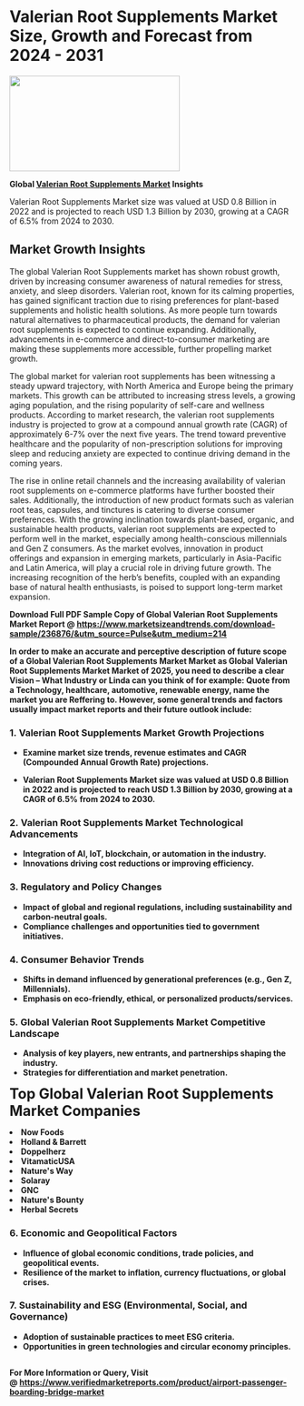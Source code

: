 <H1>Valerian Root Supplements Market Size, Growth and Forecast from 2024 - 2031</H1><img class="aligncenter size-medium wp-image-584254" src="https://thirdeyenews.in/wp-content/uploads/2024/09/Global-Market-Research-300x168.jpeg" alt="" width="300" height="168" /><p><strong>Global&nbsp;<a href="https://www.marketsizeandtrends.com/download-sample/236876/&amp;utm_source=Pulse&amp;utm_medium=214">Valerian Root Supplements Market</a> Insights</strong></p><p>Valerian Root Supplements Market size was valued at USD 0.8 Billion in 2022 and is projected to reach USD 1.3 Billion by 2030, growing at a CAGR of 6.5% from 2024 to 2030.</p><p><h2>Market Growth Insights</h2> <p>The global Valerian Root Supplements market has shown robust growth, driven by increasing consumer awareness of natural remedies for stress, anxiety, and sleep disorders. Valerian root, known for its calming properties, has gained significant traction due to rising preferences for plant-based supplements and holistic health solutions. As more people turn towards natural alternatives to pharmaceutical products, the demand for valerian root supplements is expected to continue expanding. Additionally, advancements in e-commerce and direct-to-consumer marketing are making these supplements more accessible, further propelling market growth.</p> <p><strong></strong></p> <p>The global market for valerian root supplements has been witnessing a steady upward trajectory, with North America and Europe being the primary markets. This growth can be attributed to increasing stress levels, a growing aging population, and the rising popularity of self-care and wellness products. According to market research, the valerian root supplements industry is projected to grow at a compound annual growth rate (CAGR) of approximately 6-7% over the next five years. The trend toward preventive healthcare and the popularity of non-prescription solutions for improving sleep and reducing anxiety are expected to continue driving demand in the coming years.</p> <p>The rise in online retail channels and the increasing availability of valerian root supplements on e-commerce platforms have further boosted their sales. Additionally, the introduction of new product formats such as valerian root teas, capsules, and tinctures is catering to diverse consumer preferences. With the growing inclination towards plant-based, organic, and sustainable health products, valerian root supplements are expected to perform well in the market, especially among health-conscious millennials and Gen Z consumers. As the market evolves, innovation in product offerings and expansion in emerging markets, particularly in Asia-Pacific and Latin America, will play a crucial role in driving future growth. The increasing recognition of the herb’s benefits, coupled with an expanding base of natural health enthusiasts, is poised to support long-term market expansion.</p> <p><strong></p><p><span class=""><strong>Download Full PDF Sample Copy of Global Valerian Root Supplements Market Report</strong> @ <a href="https://www.marketsizeandtrends.com/download-sample/236876/&amp;utm_source=Pulse&amp;utm_medium=214" target="_blank">https://www.marketsizeandtrends.com/download-sample/236876/&amp;utm_source=Pulse&amp;utm_medium=214</a></span></p><p>In order to make an accurate and perceptive description of future scope of a Global&nbsp;Valerian Root Supplements Market Market as Global&nbsp;Valerian Root Supplements Market Market of 2025, you need to describe a clear Vision &ndash; What Industry or Linda can you think of for example: Quote from a Technology, healthcare, automotive, renewable energy, name the market you are Reffering to. However, some general trends and factors usually impact market reports and their future outlook include:</p><h3>1.&nbsp;<strong>Valerian Root Supplements Market Growth Projections</strong></h3><ul><li>Examine market size trends, revenue estimates and CAGR (Compounded Annual Growth Rate) projections.</li><li><p>Valerian Root Supplements Market size was valued at USD 0.8 Billion in 2022 and is projected to reach USD 1.3 Billion by 2030, growing at a CAGR of 6.5% from 2024 to 2030.</p></li></ul><h3>2.&nbsp;<strong>Valerian Root Supplements Market Technological Advancements</strong></h3><ul><li>Integration of AI, IoT, blockchain, or automation in the industry.</li><li>Innovations driving cost reductions or improving efficiency.</li></ul><h3>3.&nbsp;<strong>Regulatory and Policy Changes</strong></h3><ul><li>Impact of global and regional regulations, including sustainability and carbon-neutral goals.</li><li>Compliance challenges and opportunities tied to government initiatives.</li></ul><h3>4.&nbsp;<strong>Consumer Behavior Trends</strong></h3><ul><li>Shifts in demand influenced by generational preferences (e.g., Gen Z, Millennials).</li><li>Emphasis on eco-friendly, ethical, or personalized products/services.</li></ul><h3>5.&nbsp;<strong>Global Valerian Root Supplements Market Competitive Landscape</strong></h3><ul><li>Analysis of key players, new entrants, and partnerships shaping the industry.</li><li>Strategies for differentiation and market penetration.</li></ul><p data-pm-slice="1 1 []"><span style="color: inherit; font-family: inherit; font-size: 25px;">Top Global Valerian Root Supplements Market Companies</span></p><div class="" data-test-id=""><p><li>Now Foods</li><li> Holland & Barrett</li><li> Doppelherz</li><li> VitamaticUSA</li><li> Nature's Way</li><li> Solaray</li><li> GNC</li><li> Nature's Bounty</li><li> Herbal Secrets</li></p></div><h3>6.&nbsp;<strong>Economic and Geopolitical Factors</strong></h3><ul><li>Influence of global economic conditions, trade policies, and geopolitical events.</li><li>Resilience of the market to inflation, currency fluctuations, or global crises.</li></ul><h3>7.&nbsp;<strong>Sustainability and ESG (Environmental, Social, and Governance)</strong></h3><ul><li>Adoption of sustainable practices to meet ESG criteria.</li><li>Opportunities in green technologies and circular economy principles.</li></ul><h2><strong style="font-size: 14px;">For More Information or Query, Visit @&nbsp;</strong><a style="background-color: #ffffff; font-size: 14px;" href="https://www.marketsizeandtrends.com/report/valerian-root-supplements-market/" target="_blank">https://www.verifiedmarketreports.com/product/airport-passenger-boarding-bridge-market</a></h2>
